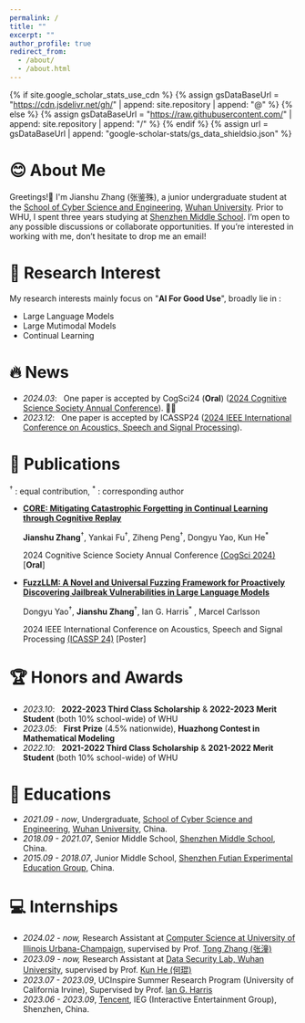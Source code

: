 ```yaml
---
permalink: /
title: ""
excerpt: ""
author_profile: true
redirect_from: 
  - /about/
  - /about.html
---
```


{% if site.google_scholar_stats_use_cdn %}
{% assign gsDataBaseUrl = "https://cdn.jsdelivr.net/gh/" | append: site.repository | append: "@" %}
{% else %}
{% assign gsDataBaseUrl = "https://raw.githubusercontent.com/" | append: site.repository | append: "/" %}
{% endif %}
{% assign url = gsDataBaseUrl | append: "google-scholar-stats/gs_data_shieldsio.json" %}

<span class='anchor' id='about-me'></span>

# 😊 About Me

Greetings!👋
I'm Jianshu Zhang (张鉴殊), a junior undergraduate student at the [School of Cyber Science and Engineering](http://cse.whu.edu.cn/index.htm), [Wuhan University](https://www.whu.edu.cn/).  Prior to WHU, I spent three years studying at [Shenzhen Middle School](https://www.shenzhong.net/). I’m open to any possible discussions or collaborate opportunities. If you’re interested in working with me, don’t hesitate to drop me an email!




# 🔬 Research Interest
My research interests mainly focus on "**AI For Good Use**", broadly lie in :
* Large Language Models 
* Large Mutimodal Models
* Continual Learning 



# 🔥 News
- *2024.03*: &nbsp; One paper is accepted by CogSci24 (**Oral**) ([2024 Cognitive Science Society Annual Conference](https://cognitivesciencesociety.org/cogsci-2024/)). 👏👏
- *2023.12*: &nbsp; One paper is accepted by ICASSP24 ([2024 IEEE International Conference on Acoustics, Speech and Signal Processing](https://2024.ieeeicassp.org/)).



# 📝 Publications 
<sup>&dagger;</sup> : equal contribution, <sup>*</sup> : corresponding author

- [**CORE: Mitigating Catastrophic Forgetting in Continual Learning through Cognitive Replay**](https://arxiv.org/abs/2402.01348) 

  **Jianshu Zhang**<sup>&dagger;</sup>, Yankai Fu<sup>&dagger;</sup>, Ziheng Peng<sup>&dagger;</sup>, Dongyu Yao, Kun He<sup>*</sup>

  2024 Cognitive Science Society Annual Conference [(CogSci 2024)](https://cognitivesciencesociety.org/cogsci-2024/) [**Oral**]

- [**FuzzLLM: A Novel and Universal Fuzzing Framework for Proactively Discovering Jailbreak Vulnerabilities in Large Language Models**](https://arxiv.org/abs/2309.05274) 

  Dongyu Yao<sup>&dagger;</sup>, **Jianshu Zhang**<sup>&dagger;</sup>, Ian G. Harris<sup>*</sup> , Marcel Carlsson

  
  2024 IEEE International Conference on Acoustics, Speech and Signal Processing [(ICASSP 24)](https://cmsworkshops.com/ICASSP2024/papers/accepted_papers.php) [Poster]


<!-- # ⌛️ In Submission & Preprint -->

  
  


# 🏆 Honors and Awards
- *2023.10*: &nbsp; **2022-2023 Third Class Scholarship** & **2022-2023 Merit Student** (both 10% school-wide) of WHU
- *2023.05*: &nbsp; **First Prize** (4.5% nationwide), **Huazhong Contest in Mathematical Modeling**
- *2022.10*: &nbsp; **2021-2022 Third Class Scholarship** & **2021-2022 Merit Student** (both 10% school-wide) of WHU



# 📖 Educations
- *2021.09 - now*, Undergraduate, [School of Cyber Science and Engineering](http://cse.whu.edu.cn/index.htm), [Wuhan University](https://www.whu.edu.cn/), China. 
- *2018.09 - 2021.07*, Senior Middle School, [Shenzhen Middle School](https://www.shenzhong.net/), China.
- *2015.09 - 2018.07*, Junior Middle School,  [Shenzhen Futian Experimental Education Group](https://qxwy.szftedu.cn/), China.



# 💻 Internships
- *2024.02 - now,* Research Assistant at [Computer Science at University of Illinois Urbana-Champaign](https://illinois.edu/), supervised by Prof. [Tong Zhang (张潼)](https://tongzhang-ml.org/)
- *2023.09 - now,* Research Assistant at [Data Security Lab, Wuhan University](https://datasec.whu.edu.cn/), supervised by Prof. [Kun He (何琨)](https://cse.whu.edu.cn/info/1262/3298.htm)
- *2023.07 - 2023.09*, UCInspire Summer Research Program (University of California Irvine), Supervised by Prof. [Ian G. Harris](https://www.ics.uci.edu/~harris/index.html)
- *2023.06 - 2023.09*, [Tencent](https://www.tencent.com/zh-cn/index.html), IEG (Interactive Entertainment Group), Shenzhen, China.



